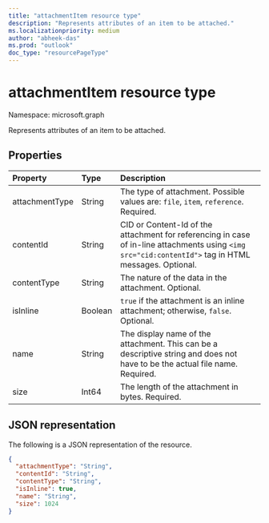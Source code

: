 ```yaml
---
title: "attachmentItem resource type"
description: "Represents attributes of an item to be attached."
ms.localizationpriority: medium
author: "abheek-das"
ms.prod: "outlook"
doc_type: "resourcePageType"
---
```


# attachmentItem resource type

Namespace: microsoft.graph

Represents attributes of an item to be attached.

## Properties

| Property     | Type        | Description |
|:-------------|:------------|:------------|
|attachmentType|String| The type of attachment. Possible values are: `file`, `item`, `reference`. Required.|
|contentId|String| CID or Content-Id of the attachment for referencing in case of in-line attachments using `<img src="cid:contentId">` tag in HTML messages. Optional.|
|contentType|String|The nature of the data in the attachment. Optional.|
|isInline|Boolean|`true` if the attachment is an inline attachment; otherwise, `false`. Optional.|
|name|String|The display name of the attachment. This can be a descriptive string and does not have to be the actual file name. Required.|
|size|Int64|The length of the attachment in bytes. Required.|

## JSON representation

The following is a JSON representation of the resource.

<!-- {
  "blockType": "resource",
  "optionalProperties": [
    "contentId",
    "contentType",
    "isInline"
  ],
  "@odata.type": "microsoft.graph.attachmentItem",
  "baseType": null
}-->

```json
{
  "attachmentType": "String",
  "contentId": "String",
  "contentType": "String",
  "isInline": true,
  "name": "String",
  "size": 1024
}
```

<!-- uuid: 16cd6b66-4b1a-43a1-adaf-3a886856ed98
2019-02-04 14:57:30 UTC -->
<!-- {
  "type": "#page.annotation",
  "description": "attachmentItem resource",
  "keywords": "",
  "section": "documentation",
  "tocPath": ""
}-->
